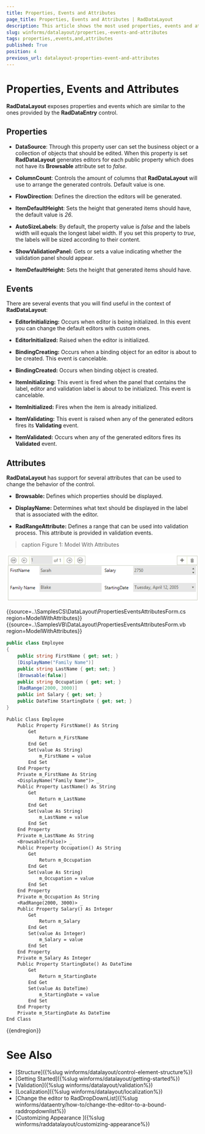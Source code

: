 ```yaml
---
title: Properties, Events and Attributes
page_title: Properties, Events and Attributes | RadDataLayout
description: This article shows the most used properties, events and attributes.
slug: winforms/datalayout/properties,-events-and-attributes
tags: properties,,events,and,attributes
published: True
position: 4
previous_url: datalayout-properties-event-and-attributes
---
```


# Properties, Events and Attributes

__RadDataLayout__ exposes properties and events which are similar to the ones provided by the __RadDataEntry__ control.
      

## Properties

* __DataSource__: Through this property user can set the business object or a collection of objects that should be edited. When this property is set __RadDataLayout__ generates editors for each public property which does not have its __Browsable__ attribute set to *false.*

* __ColumnCount__: Controls the amount of columns that __RadDataLayout__ will use to arrange the generated controls. Default value is one.

* __FlowDirection__: Defines the direction the editors will be generated.

* __ItemDefaultHeight__: Sets the height that generated items should have, the default value is *26*.

* __AutoSizeLabels__: By default, the property value is *false* and the labels width will equals the longest label width. If you set this property to *true*, the labels will be sized according to their content.

* __ShowValidationPanel:__ Gets or sets a value indicating whether the validation panel should appear.

* __ItemDefaultHeight:__ Sets the height that generated items should have.

## Events

There are several events that you will find useful in the context of __RadDataLayout__:

* __EditorInitializing:__ Occurs when editor is being initialized. In this event you can change the default editors with custom ones.

* __EditorInitialized:__ Raised when the editor is initialized.

* __BindingCreating:__ Occurs when a binding object for an editor is about to be created. This event is cancelable.

* __BindingCreated:__ Occurs when binding object is created.

* __ItemInitializing:__ This event is fired when the panel that contains the label, editor and validation label is about to be initialized. This event is cancelable.

* __ItemInitialized:__ Fires when the item is already initialized.

* __ItemValidating:__ This event is raised when any of the generated editors fires its **Validating** event.

* __ItemValidated:__ Occurs when any of the generated editors fires its **Validated** event.

## Attributes

__RadDataLayout__ has support for several attributes that can be used to change the behavior of the control.

* __Browsable:__ Defines which properties should be displayed.

* __DisplayName:__ Determines what text should be displayed in the label that is associated with the editor.

* __RadRangeAttribute:__ Defines a range that can be used into validation process. This attribute is provided in validation events.
            
>caption Figure 1: Model With Attributes

![datalayout-properties-event-and-attributes 001](images/datalayout-properties-event-and-attributes001.png)

{{source=..\SamplesCS\DataLayout\PropertiesEventsAttributesForm.cs region=ModelWithAttributes}} 
{{source=..\SamplesVB\DataLayout\PropertiesEventsAttributesForm.vb region=ModelWithAttributes}} 

````C#
public class Employee
{
    public string FirstName { get; set; }
    [DisplayName("Family Name")]
    public string LastName { get; set; }
    [Browsable(false)]
    public string Occupation { get; set; }
    [RadRange(2000, 3000)]
    public int Salary { get; set; }
    public DateTime StartingDate { get; set; }
}

````
````VB.NET
Public Class Employee
    Public Property FirstName() As String
        Get
            Return m_FirstName
        End Get
        Set(value As String)
            m_FirstName = value
        End Set
    End Property
    Private m_FirstName As String
    <DisplayName("Family Name")> _
    Public Property LastName() As String
        Get
            Return m_LastName
        End Get
        Set(value As String)
            m_LastName = value
        End Set
    End Property
    Private m_LastName As String
    <Browsable(False)> _
    Public Property Occupation() As String
        Get
            Return m_Occupation
        End Get
        Set(value As String)
            m_Occupation = value
        End Set
    End Property
    Private m_Occupation As String
    <RadRange(2000, 3000)> _
    Public Property Salary() As Integer
        Get
            Return m_Salary
        End Get
        Set(value As Integer)
            m_Salary = value
        End Set
    End Property
    Private m_Salary As Integer
    Public Property StartingDate() As DateTime
        Get
            Return m_StartingDate
        End Get
        Set(value As DateTime)
            m_StartingDate = value
        End Set
    End Property
    Private m_StartingDate As DateTime
End Class

````

{{endregion}}


# See Also

 * [Structure]({%slug winforms/datalayout/control-element-structure%})
 * [Getting Started]({%slug winforms/datalayout/getting-started%})
 * [Validation]({%slug winforms/datalayout/validation%})
 * [Localization]({%slug winforms/datalayout/localization%})
 * [Change the editor to RadDropDownList]({%slug  winforms/dataentry/how-to/change-the-editor-to-a-bound-raddropdownlist%})
 * [Customizing Appearance ]({%slug winforms/raddatalayout/customizing-appearance%})
